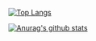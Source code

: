 [![Top Langs](https://github-readme-stats.vercel.app/api/top-langs/?username=yha-1228)](https://github.com/anuraghazra/github-readme-stats)

[![Anurag's github stats](https://github-readme-stats.vercel.app/api?username=yha-1228)](https://github.com/anuraghazra/github-readme-stats)

